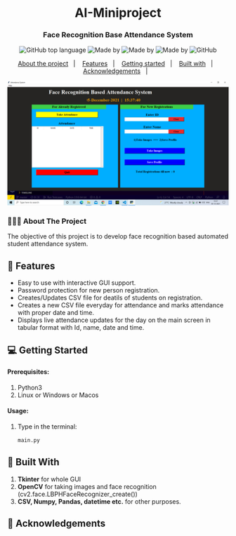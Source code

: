 <h1 align="center">
	AI-Miniproject
</h1>

<h3 align="center">
  Face Recognition Base Attendance System
</h3>
<p align="center">
  <img alt="GitHub top language" src="https://img.shields.io/badge/language-python3-brightgreen">

  <a>
    	  <img alt="Made by" src="https://img.shields.io/badge/made%20by-Aniket%20Warhade-blueviolet">
	  <img alt="Made by" src="https://img.shields.io/badge/made%20by-Abhishek%20Gaikwad-blueviolet">
    <img alt="Made by" src="https://img.shields.io/badge/made%20by-Anant%20Mhaske-blueviolet">
  </a>

  <img alt="GitHub" src="https://img.shields.io/github/license/EliasGcf/readme-template">
</p>

<p align="center">
  <a href="#-about-the-project">About the project</a>&nbsp;&nbsp;&nbsp;|&nbsp;&nbsp;&nbsp;
  <a href="#-features">Features</a>&nbsp;&nbsp;&nbsp;|&nbsp;&nbsp;&nbsp;
  <a href="#-getting-started">Getting started</a>&nbsp;&nbsp;&nbsp;|&nbsp;&nbsp;&nbsp;
  <a href="#-built-with">Built with</a>&nbsp;&nbsp;&nbsp;|&nbsp;&nbsp;&nbsp;
  <a href="#-acknowledgements">Acknowledgements</a>&nbsp;&nbsp;&nbsp;|&nbsp;&nbsp;&nbsp;
</p>
<img alt="Layout" src="screenshots/screenshot1.png">

### 👨🏻‍💻 About The Project
The objective of this project is to develop face recognition based automated student
attendance system.

## 🌟 Features

-   Easy to use with interactive GUI support.
-   Password protection for new person registration.
-   Creates/Updates CSV file for deatils of students on registration.
-   Creates a new CSV file everyday for attendance and marks attendance with proper date and time.
-   Displays live attendance updates for the day on the main screen in tabular format with Id, name, date and time.


## 💻 Getting Started

#### Prerequisites:

1. Python3
2. Linux or Windows or Macos


#### Usage:
1. Type in the terminal:
    ```sh
    main.py
    ```
    

## 🚀 Built With
1. **Tkinter** for whole GUI
2. **OpenCV** for taking images and face recognition (cv2.face.LBPHFaceRecognizer_create())
3. **CSV, Numpy, Pandas, datetime etc.** for other purposes.


## 📝 Acknowledgements
